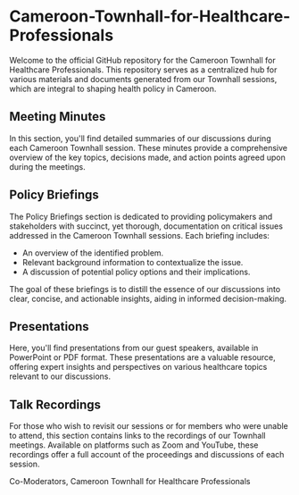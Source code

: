 # Cameroon-Townhall-for-Healthcare-Professionals

Welcome to the official GitHub repository for the Cameroon Townhall for Healthcare Professionals. This repository serves as a centralized hub for various materials and documents generated from our Townhall sessions, which are integral to shaping health policy in Cameroon.

## Meeting Minutes
In this section, you'll find detailed summaries of our discussions during each Cameroon Townhall session. These minutes provide a comprehensive overview of the key topics, decisions made, and action points agreed upon during the meetings.

## Policy Briefings
The Policy Briefings section is dedicated to providing policymakers and stakeholders with succinct, yet thorough, documentation on critical issues addressed in the Cameroon Townhall sessions. Each briefing includes:
- An overview of the identified problem.
- Relevant background information to contextualize the issue.
- A discussion of potential policy options and their implications.

The goal of these briefings is to distill the essence of our discussions into clear, concise, and actionable insights, aiding in informed decision-making.

## Presentations
Here, you'll find presentations from our guest speakers, available in PowerPoint or PDF format. These presentations are a valuable resource, offering expert insights and perspectives on various healthcare topics relevant to our discussions.

## Talk Recordings
For those who wish to revisit our sessions or for members who were unable to attend, this section contains links to the recordings of our Townhall meetings. Available on platforms such as Zoom and YouTube, these recordings offer a full account of the proceedings and discussions of each session.


Co-Moderators, Cameroon Townhall for Healthcare Professionals
